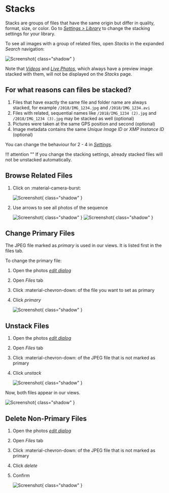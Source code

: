 # Stacks

Stacks are groups of files that have the same origin but differ in quality, format, size, or color. Go to *[Settings > Library](../settings/library.md)* to change the stacking settings for your library.

To see all images with a group of related files, open *Stacks* in the expanded *Search* navigation:

![Screenshot](img/stack-page-dark.jpg){ class="shadow" }

Note that *[Videos](video.md)* and *[Live Photos](video.md#live-photos)*, which always have a preview image stacked with them, will not be displayed on the *Stacks* page.

## For what reasons can files be stacked?

1. Files that have exactly the same file and folder name are always stacked, for example `/2018/IMG_1234.jpg` and `/2018/IMG_1234.avi`
2. Files with related, sequential names like `/2018/IMG_1234 (2).jpg` and `/2018/IMG_1234 (3).jpg` may be stacked as well (optional)
3. Pictures were taken at the same GPS position and second (optional)
4. Image metadata contains the same *Unique Image ID* or *XMP Instance ID* (optional)

You can change the behaviour for 2 - 4 in [*Settings*](../settings/library.md).

!!! attention ""
    If you change the stacking settings, already stacked files will not be unstacked automatically.

## Browse Related Files

1. Click on :material-camera-burst:

    ![Screenshot](img/sequential1-dark.jpg){ class="shadow" }
    
2. Use arrows to see all photos of the sequence

    ![Screenshot](img/sequential3.jpg){ class="shadow" } ![Screenshot](img/sequential4.jpg){ class="shadow" }
   

## Change Primary Files

The JPEG file marked as *primary* is used in our views. It is listed first in the files tab.

To change the primary file:

1. Open the photos [*edit dialog*](edit.md)

2. Open *Files* tab

3. Click :material-chevron-down: of the file you want to set as primary
        
4. Click *primary*

      ![Screenshot](img/stacks-edit-dark.jpg){ class="shadow" } 

## Unstack Files

1. Open the photos [*edit dialog*](edit.md)

2. Open *Files* tab

3. Click :material-chevron-down: of the JPEG file that is not marked as primary
        
4. Click *unstack*

   ![Screenshot](img/stacks-edit-dark.jpg){ class="shadow" }

Now, both files appear in our views.

![Screenshot](img/unstacked-dark.jpg){ class="shadow" }

## Delete Non-Primary Files

1. Open the photos [*edit dialog*](edit.md)

2. Open *Files* tab

3. Click :material-chevron-down: of the JPEG file that is not marked as primary
        
4. Click *delete*

5. Confirm

   ![Screenshot](img/stacks-edit-dark.jpg){ class="shadow" } 
